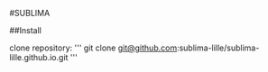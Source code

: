 #SUBLIMA

##Install

clone repository:
'''
git clone git@github.com:sublima-lille/sublima-lille.github.io.git
'''

